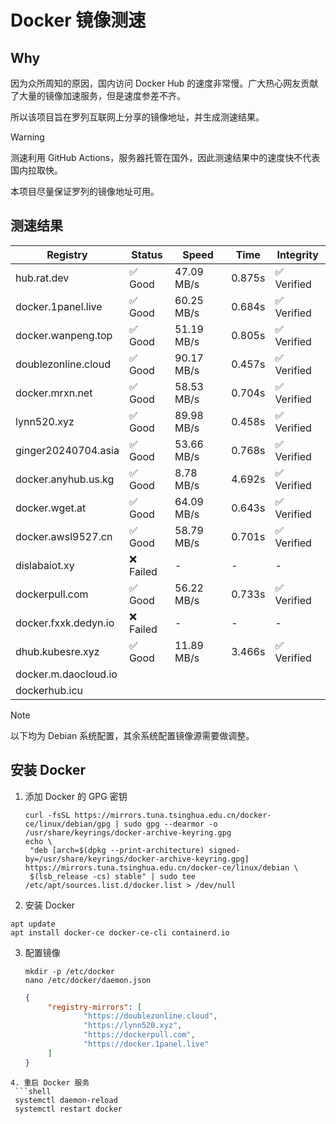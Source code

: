 # Docker 镜像测速

## Why

因为众所周知的原因，国内访问 Docker Hub 的速度非常慢。广大热心网友贡献了大量的镜像加速服务，但是速度参差不齐。


所以该项目旨在罗列互联网上分享的镜像地址，并生成测速结果。

> [!WARNING]
> 测速利用 GitHub Actions，服务器托管在国外，因此测速结果中的速度快不代表国内拉取快。
>

本项目尽量保证罗列的镜像地址可用。

## 测速结果

| Registry | Status | Speed | Time | Integrity |
|----------|--------|-------|------|-----------|
| hub.rat.dev | ✅ Good | 47.09 MB/s | 0.875s | ✅ Verified |
| docker.1panel.live | ✅ Good | 60.25 MB/s | 0.684s | ✅ Verified |
| docker.wanpeng.top | ✅ Good | 51.19 MB/s | 0.805s | ✅ Verified |
| doublezonline.cloud | ✅ Good | 90.17 MB/s | 0.457s | ✅ Verified |
| docker.mrxn.net | ✅ Good | 58.53 MB/s | 0.704s | ✅ Verified |
| lynn520.xyz | ✅ Good | 89.98 MB/s | 0.458s | ✅ Verified |
| ginger20240704.asia | ✅ Good | 53.66 MB/s | 0.768s | ✅ Verified |
| docker.anyhub.us.kg | ✅ Good | 8.78 MB/s | 4.692s | ✅ Verified |
| docker.wget.at | ✅ Good | 64.09 MB/s | 0.643s | ✅ Verified |
| docker.awsl9527.cn | ✅ Good | 58.79 MB/s | 0.701s | ✅ Verified |
| dislabaiot.xy | ❌ Failed | - | - | - |
| dockerpull.com | ✅ Good | 56.22 MB/s | 0.733s | ✅ Verified |
| docker.fxxk.dedyn.io | ❌ Failed | - | - | - |
| dhub.kubesre.xyz | ✅ Good | 11.89 MB/s | 3.466s | ✅ Verified |
| docker.m.daocloud.io|  |  |  |  |
| dockerhub.icu|  |  |  |  |

> [!NOTE]
> 以下均为 Debian 系统配置，其余系统配置镜像源需要做调整。

## 安装 Docker

1. 添加 Docker 的 GPG 密钥
   ```shell
   curl -fsSL https://mirrors.tuna.tsinghua.edu.cn/docker-ce/linux/debian/gpg | sudo gpg --dearmor -o /usr/share/keyrings/docker-archive-keyring.gpg
   echo \
    "deb [arch=$(dpkg --print-architecture) signed-by=/usr/share/keyrings/docker-archive-keyring.gpg] https://mirrors.tuna.tsinghua.edu.cn/docker-ce/linux/debian \
    $(lsb_release -cs) stable" | sudo tee /etc/apt/sources.list.d/docker.list > /dev/null
   ```
2. 安装 Docker
  ```shell
  apt update
  apt install docker-ce docker-ce-cli containerd.io
  ```
3. 配置镜像
   ```shell
   mkdir -p /etc/docker
   nano /etc/docker/daemon.json
   ```
   ```json
   {
        "registry-mirrors": [
                "https://doublezonline.cloud",
                "https://lynn520.xyz",
                "https://dockerpull.com",
                "https://docker.1panel.live"
        ]
   }
  ```
4. 重启 Docker 服务
   ```shell
   systemctl daemon-reload
   systemctl restart docker
   ```
